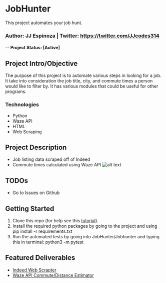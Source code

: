 # JobHunter
This project automates your job hunt.
### Author: JJ Espinoza | Twitter: https://twitter.com/JJcodes314



#### -- Project Status: [Active]

## Project Intro/Objective
The purpose of this project is to automate various steps in looking for a job. It take into consideration the job title, city, and commute times a person would like to filter by. It has various modules that could be useful for other programs. 


### Technologies
* Python
* Waze API
* HTML
* Web Scraping

## Project Description
* Job listing data scraped off of Indeed
* Commute times calculated using Waze API
![alt text](https://github.com/espin086/JobHunter/blob/master/folder_structure.png)

## TODOs

- Go to Issues on Github

## Getting Started

1. Clone this repo (for help see this [tutorial](https://help.github.com/articles/cloning-a-repository/)).
2. Install the required python packages by going to the project and using pip install -r requirements.txt
3. Run the automated tests by going into JobHunter/Jobhunter and typing this in terminal: python3 -m pytest


## Featured Deliverables
* [Indeed Web Scrapter](link)
* [Waze API Commute/Distance Estimator](https://github.com/espin086/JobHunter/tree/master/JobHunter/waze)


